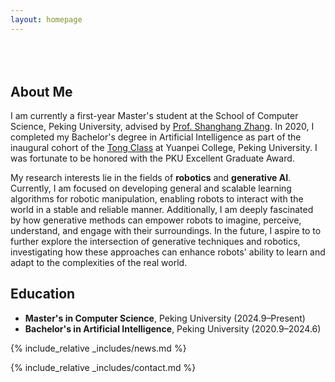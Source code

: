 ```yaml
---
layout: homepage
---
```


<h1 id="about-me"></h1>

<h2 style="margin: 80px 0px 10px;"></h2>

## About Me

I am currently a first-year Master's student at the School of Computer Science, Peking University, advised by [Prof. Shanghang Zhang](https://www.shanghangzhang.com/). In 2020, I completed my Bachelor's degree in Artificial Intelligence as part of the inaugural cohort of the [Tong Class](https://tongclass.ac.cn/) at Yuanpei College, Peking University. I was fortunate to be honored with the PKU Excellent Graduate Award.

My research interests lie in the fields of <strong>robotics</strong> and <strong>generative AI</strong>. Currently, I am focused on developing general and scalable learning algorithms for robotic manipulation, enabling robots to interact with the world in a stable and reliable manner. Additionally, I am deeply fascinated by how generative methods can empower robots to imagine, perceive, understand, and engage with their surroundings. In the future, I aspire to to further explore the intersection of generative techniques and robotics, investigating how these approaches can enhance robots' ability to learn and adapt to the complexities of the real world.

## Education

- **Master's in Computer Science**, Peking University (2024.9–Present)  
- **Bachelor's in Artificial Intelligence**, Peking University (2020.9–2024.6)  

  
{% include_relative _includes/news.md %}

{% include_relative _includes/contact.md %}
